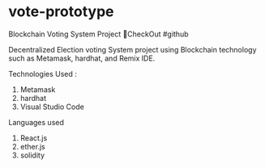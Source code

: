 # vote-prototype

 Blockchain Voting System Project 🍳CheckOut #github

Decentralized Election voting System project using Blockchain technology such as Metamask, hardhat, and Remix IDE.

Technologies Used :
1. Metamask
2. hardhat
3. Visual Studio Code

Languages used

1. React.js
2. ether.js
3. solidity
